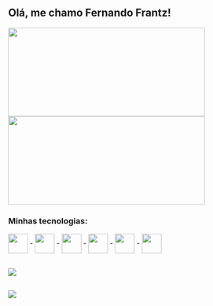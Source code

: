 <h2>Olá, me chamo Fernando Frantz!</h2>
  
<div  display='inline'>
 <img width='400em' height='180em' src='https://github-readme-stats.vercel.app/api?username=fernandofrantz&show_icons=true&theme=tokyonight' />
 <img width='400em' height='180em' src='https://github-readme-stats.vercel.app/api/top-langs/?username=fernandofrantz&layout=compact&theme=tokyonight' />
</div>

<h3>Minhas tecnologias:</h3>
<div>
  <img height='40px' width='40px' align='center' src="https://cdn.jsdelivr.net/gh/devicons/devicon/icons/javascript/javascript-original.svg" />
  -
  <img height='40px' width='40px' align='center' src="https://cdn.jsdelivr.net/gh/devicons/devicon/icons/typescript/typescript-plain.svg" />
  -
  <img height='40px' width='40px' align='center' src="https://cdn.jsdelivr.net/gh/devicons/devicon/icons/react/react-original.svg" />
  -
  <img height='40px' width='40px' align='center' src="https://cdn.jsdelivr.net/gh/devicons/devicon/icons/postgresql/postgresql-original.svg" />
  -
  <img height='40px' width='40px' align='center' src="https://cdn.jsdelivr.net/gh/devicons/devicon/icons/css3/css3-original.svg" />
  -
  <img height='40px' width='40px' align='center' src="https://cdn.jsdelivr.net/gh/devicons/devicon/icons/html5/html5-original.svg" />
</div>
  
  ##
  
<div>
  <a href='https://www.linkedin.com/in/fernandofrantz/'>
     <img src="https://camo.githubusercontent.com/c00f87aeebbec37f3ee0857cc4c20b21fefde8a96caf4744383ebfe44a47fe3f/68747470733a2f2f696d672e736869656c64732e696f2f62616467652f2d4c696e6b6564496e2d2532333030373742353f7374796c653d666f722d7468652d6261646765266c6f676f3d6c696e6b6564696e266c6f676f436f6c6f723d7768697465" />
  </a>
</div>

  ##

<div>
  <img src='https://github.com/fernandofrantz/fernandofrantz/blob/output/github-contribution-grid-snake.svg' />
</div>
  
